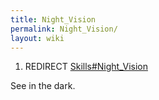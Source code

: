 ```yaml
---
title: Night_Vision
permalink: Night_Vision/
layout: wiki
---
```


1.  REDIRECT [Skills\#Night\_Vision](/keeperrl_wiki/Night_Vision "wikilink")

See in the dark.
